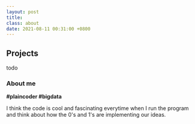 ```yaml
---
layout: post
title: 
class: about
date: 2021-08-11 00:31:00 +0800
---
```



## Projects
todo

### About me
**\#plaincoder \#bigdata**

I think the code is cool and fascinating everytime when I run the program and think about how the 0's and 1's are implementing our ideas.


